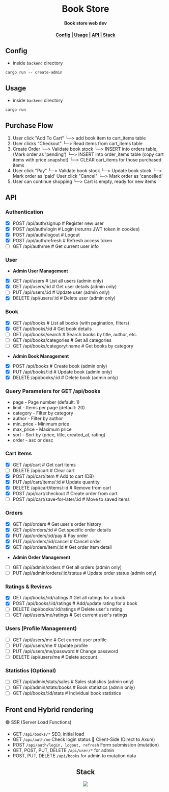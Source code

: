 <h1 align="center">Book Store</h1>

<div align="center"><strong>Book store web dev</strong></div>

<div align="center">
  <h4>
    <a href="#config">
      Config
    </a>
    <span> | </span>
    <a href="#usage">
      Usage
    </a>
    <span> | </span>
    <a href="#api">
      API
    </a>
    <span> | </span>
    <a href="#stack">
      Stack
    </a>
  </h4>
</div>

## Config

- inside `backend` directory

```
cargo run -- create-admin
```

## Usage

- inside `backend` directory

```rust
cargo run
```

## Purchase Flow

1. User click "Add To Cart"
   └─> add book item to cart_items table
2. User clicks "Checkout"
   └─> Read items from cart_items table
3. Create Order
   └─> Validate book stock
   └─> INSERT into orders table, (Mark order as 'pending')
   └─> INSERT into order_items table (copy cart items with price snapshot)
   └─> CLEAR cart_items for those purchased items
4. User click "Pay"
   └─> Validate book stock
   └─> Update book stock
   └─> Mark order as 'paid'
   User click "Cancel"
   └─> Mark order as 'cancelled'
5. User can continue shopping
   └─> Cart is empty, ready for new items

## API

### Authentication

- [x] POST /api/auth/signup  # Register new user
- [x] POST /api/auth/login   # Login (returns JWT token in cookies)
- [x] POST /api/auth/logout  # Logout
- [x] POST /api/auth/refresh # Refresh access token
- [ ] GET  /api/auth/me      # Get current user info

### User

- **Admin User Management**
- [x] GET /api/users # List all users (admin only)
- [x] GET /api/users/:id # Get user details (admin only)
- [ ] PUT /api/users/:id # Update user (admin only)
- [x] DELETE /api/users/:id # Delete user (admin only)

### Book

- [x] GET /api/books # List all books (with pagination, filters)
- [x] GET /api/books/:id # Get book details
- [ ] GET /api/books/search # Search books by title, author, etc.
- [ ] GET /api/books/categories # Get all categories
- [ ] GET /api/books/category/:name # Get books by category
- **Admin Book Management**
- [x] POST /api/books # Create book (admin only)
- [x] PUT /api/books/:id # Update book (admin only)
- [x] DELETE /api/books/:id # Delete book (admin only)

### Query Parameters for GET /api/books

- page - Page number (default: 1)
- limit - Items per page (default: 20)
- category - Filter by category
- author - Filter by author
- min_price - Minimum price
- max_price - Maximum price
- sort - Sort by (price, title, created_at, rating)
- order - asc or desc

### Cart Items

- [x] GET /api/cart # Get cart items
- [ ] DELETE /api/cart # Clear cart
- [x] POST /api/cart/item # Add to cart (DB)
- [x] PUT /api/cart/items/:id # Update quantity
- [x] DELETE /api/cart/items/:id # Remove from cart
- [x] POST /api/cart/checkout # Create order from cart
- [ ] POST /api/cart/save-for-later/:id # Move to saved items

### Orders

- [x] GET /api/orders # Get user's order history
- [x] GET /api/orders/:id # Get specific order details
- [x] PUT /api/orders/:id/pay # Pay order
- [x] PUT /api/orders/:id/cancel # Cancel order
- [x] GET /api/orders/item/:id # Get order item detail
- **Admin Order Management**
- [ ] GET /api/admin/orders # Get all orders (admin only)
- [ ] PUT /api/admin/orders/:id/status # Update order status (admin only)

### Ratings & Reviews

- [x] GET /api/books/:id/ratings # Get all ratings for a book
- [x] POST /api/books/:id/ratings # Add/update rating for a book
- [ ] DELETE /api/books/:id/ratings # Delete user's rating
- [ ] GET /api/users/me/ratings # Get current user's ratings

### Users (Profile Management)

- [ ] GET /api/users/me # Get current user profile
- [ ] PUT /api/users/me # Update profile
- [ ] PUT /api/users/me/password # Change password
- [ ] DELETE /api/users/me # Delete account

### Statistics (Optional)

- [ ] GET /api/admin/stats/sales # Sales statistics (admin only)
- [ ] GET /api/admin/stats/books # Book statistics (admin only)
- [ ] GET /api/books/:id/stats # Individual book statistics

## Front end Hybrid rendering

🟢 SSR (Server Load Functions)

- GET `/api/books/*` SEO, initial load
- GET `/api/auth/me` Check login status
  🔵 Client-Side (Direct to Axum)
- POST `/api/auth/login, logout, refresh` Form submission (mutation)
- GET, POST, PUT, DELETE `/api/user/*` for admin
- POST, PUT, DELETE `/api/books` for admin to mutation data

<h2 align="center">Stack</h2>

<p align="center">
  <a href="https://skillicons.dev">
    <img src="https://skillicons.dev/icons?i=postgres,rust,svelte,bun" />
  </a>
</p>
